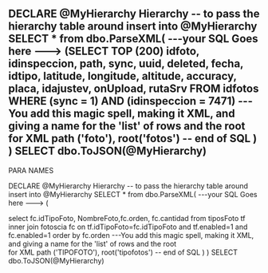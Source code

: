 


DECLARE @MyHierarchy Hierarchy -- to pass the hierarchy table around
insert into @MyHierarchy SELECT * from dbo.ParseXML(
---your SQL Goes here --->
  (SELECT     TOP (200) idfoto, idinspeccion, path, sync, uuid, deleted, fecha, idtipo, latitude, longitude, altitude, accuracy, placa, idajustev, onUpload, rutaSrv
FROM         idfotos
WHERE     (sync = 1) AND (idinspeccion = 7471)
---You add this magic spell, making it XML, and giving a name for the 'list' of rows and the root     
  for XML path ('foto'), root('fotos')
-- end of SQL
  )
)
SELECT dbo.ToJSON(@MyHierarchy)
----------------------------------------------

PARA NAMES


DECLARE @MyHierarchy Hierarchy -- to pass the hierarchy table around
insert into @MyHierarchy SELECT * from dbo.ParseXML(
---your SQL Goes here --->
  (


  select fc.idTipoFoto, NombreFoto,fc.orden, fc.cantidad 
       from tiposFoto tf 
       inner join fotoscia fc on tf.idTipoFoto=fc.idTipoFoto 
       and tf.enabled=1 and fc.enabled=1 
      order by fc.orden 
---You add this magic spell, making it XML, and giving a name for the 'list' of rows and the root     
  for XML path ('TIPOFOTO'), root('tipofotos')
-- end of SQL
  )
)
SELECT dbo.ToJSON(@MyHierarchy)

